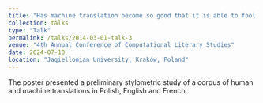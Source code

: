 ```yaml
---
title: "Has machine translation become so good that it is able to fool stylometry?"
collection: talks
type: "Talk"
permalink: /talks/2014-03-01-talk-3
venue: "4th Annual Conference of Computational Literary Studies"
date: 2024-07-10
location: "Jagiellonian University, Kraków, Poland"
---
```


The poster presented a preliminary stylometric study of a corpus of human and machine translations in Polish, English and French.
